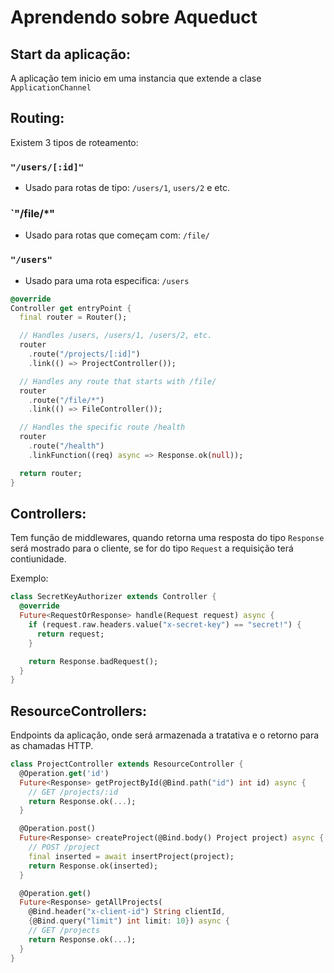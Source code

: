 # Aprendendo sobre Aqueduct

## Start da aplicação:

A aplicação tem inicio em uma instancia que extende a clase `ApplicationChannel`

## Routing:

Existem 3 tipos de roteamento:

### `"/users/[:id]"`

- Usado para rotas de tipo: `/users/1`, `users/2` e etc.

### `"/file/\*"

- Usado para rotas que começam com: `/file/`

### `"/users"`

- Usado para uma rota especifica: `/users`

```dart
@override
Controller get entryPoint {
  final router = Router();

  // Handles /users, /users/1, /users/2, etc.
  router
    .route("/projects/[:id]")
    .link(() => ProjectController());

  // Handles any route that starts with /file/
  router
    .route("/file/*")
    .link(() => FileController());

  // Handles the specific route /health
  router
    .route("/health")
    .linkFunction((req) async => Response.ok(null));

  return router;
}
```

## Controllers:

Tem função de middlewares, quando retorna uma resposta do tipo `Response` será mostrado para o cliente, se for do tipo `Request` a requisição terá contiunidade.

Exemplo:

```dart
class SecretKeyAuthorizer extends Controller {
  @override
  Future<RequestOrResponse> handle(Request request) async {
    if (request.raw.headers.value("x-secret-key") == "secret!") {
      return request;
    }

    return Response.badRequest();
  }
}
```

## ResourceControllers:

Endpoints da aplicação, onde será armazenada a tratativa e o retorno para as chamadas HTTP.

```dart
class ProjectController extends ResourceController {
  @Operation.get('id')
  Future<Response> getProjectById(@Bind.path("id") int id) async {
    // GET /projects/:id
    return Response.ok(...);
  }

  @Operation.post()
  Future<Response> createProject(@Bind.body() Project project) async {
    // POST /project
    final inserted = await insertProject(project);
    return Response.ok(inserted);
  }

  @Operation.get()
  Future<Response> getAllProjects(
    @Bind.header("x-client-id") String clientId,
    {@Bind.query("limit") int limit: 10}) async {
    // GET /projects
    return Response.ok(...);
  }
}
```
